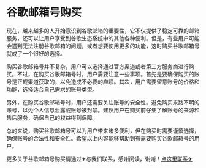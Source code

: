 # 谷歌邮箱号购买

现在，越来越多的人开始意识到谷歌邮箱的重要性，它不仅提供了稳定可靠的邮箱服务，还可以让用户享受到谷歌生态系统中的其他各种便利。但是，有些用户可能会遇到无法注册谷歌邮箱的问题，或者想要使用更多的功能，这时购买谷歌邮箱号就成了一个很好的选择。

购买谷歌邮箱号并不复杂，用户可以选择通过官方渠道或者第三方服务商进行购买。不过，在购买谷歌邮箱号时，用户需要注意一些事项。首先是要确保购买的账号是正规渠道获取的，以免造成不必要的麻烦。其次，用户需要留意账号的价格和功能，选择适合自己需求的账号类型。

另外，在购买谷歌邮箱号时，用户还需要关注账号的安全性。避免购买来路不明的账号，以免个人信息泄露或账号被封禁。建议用户在购买前仔细了解账号的来源和售后服务，确保自己的权益得到保障。

总的来说，购买谷歌邮箱号可以为用户带来诸多便利，但在购买时需要谨慎选择，确保账号的合法性和安全性。希望以上内容能够帮助到有需要购买谷歌邮箱号的用户。

更多关于谷歌邮箱号购买请通过✈与我们联系，感谢阅读，谢谢！[点这里联系✈](https://c.k02.cc)